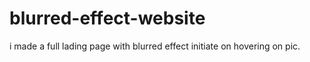 # blurred-effect-website
i made a full lading page with blurred effect initiate on hovering on pic.
